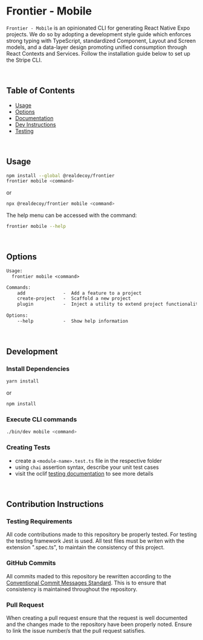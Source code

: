 # Frontier - Mobile  

`Frontier - Mobile` is an opinionated CLI for generating React Native Expo projects. We do so by adopting a development style guide which enforces strong typing with TypeScript, standardized Component, Layout and Screen models, and a data-layer design promoting unified consumption through React Contexts and Services. Follow the installation guide below to set up the Stripe CLI.

&nbsp; &nbsp; &nbsp;

<!-- custom-toc -->
## Table of Contents

* [Usage](#usage)
* [Options](#options)
* [Documentation](http://frontier.realdecoy.com/mobile/getting-started/overview)
* [Dev Instructions](#development)
* [Testing](#testing)
<!-- custom-tocstop -->

&nbsp;
&nbsp;
&nbsp;

## Usage
<!-- custom-usage -->

```bash
npm install --global @realdecoy/frontier
frontier mobile <command>
```
or
```bash
npx @realdecoy/frontier mobile <command>
```

The help menu can be accessed with the command:

```bash
frontier mobile --help
```
<!-- custom-usagestop -->

&nbsp;
&nbsp;
&nbsp;

## Options
```txt
Usage:
  frontier mobile <command>

Commands:
    add              -  Add a feature to a project
    create-project   -  Scaffold a new project
    plugin           -  Inject a utility to extend project functionality
  
Options:
    --help           -  Show help information
```


&nbsp;
&nbsp;
&nbsp;

## Development

### Install Dependencies
```bash
yarn install
```
or
```bash
npm install
```

### Execute CLI commands
```bash
./bin/dev mobile <command>
```

### Creating Tests
- create a ```<module-name>.test.ts``` file in the respective folder
- using ```chai``` assertion syntax, describe your unit test cases
- visit the oclif [testing documentation](https://oclif.io/docs/testing) to see more details

&nbsp; &nbsp; &nbsp;

## Contribution Instructions 
### Testing Requirements
All code contributions made to this repository be properly tested. For testing the testing framework Jest is used. All test files must be writen with the extension ".spec.ts", to maintain the consistency of this project.

### GitHub Commits 
All commits maded to this repository be rewritten according to the [Conventional Commit Messages Standard](https://gist.github.com/qoomon/5dfcdf8eec66a051ecd85625518cfd13). This is to ensure that consistency is maintained throughout the repository. 

### Pull Request
When creating a pull request ensure that the request is well documented and the changes made to the repository have been properly noted. Ensure to link the issue number/s that the pull request satisfies.
